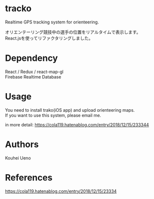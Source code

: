 # tracko
Realtime GPS tracking system for orienteering.

オリエンテーリング競技中の選手の位置をリアルタイムで表示します。  
React.jsを使ってリファクタリングしました。

# Dependency
React / Redux / react-map-gl  
Firebase Realtime Database

# Usage
You need to install trako(iOS app) and upload orienteering maps.  
If you want to use this system, please email me.

in more detail:
https://cola119.hatenablog.com/entry/2018/12/15/233344


# Authors
Kouhei Ueno

# References
https://cola119.hatenablog.com/entry/2018/12/15/23334
